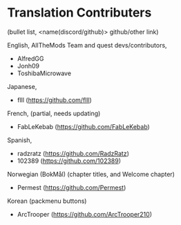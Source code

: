 # Translation Contributers
(bullet list, <name(discord/github)> github/other link)

English, AllTheMods Team and quest devs/contributors,
- AlfredGG
- Jonh09
- ToshibaMicrowave


Japanese,
- flll (https://github.com/flll)

French, (partial, needs updating)
- FabLeKebab (https://github.com/FabLeKebab)

Spanish,
- radzratz (https://github.com/RadzRatz)
- 102389 (https://github.com/102389)

Norwegian (BokMål) (chapter titles, and Welcome chapter)
- Permest (https://github.com/Permest)

Korean (packmenu buttons)
- ArcTrooper (https://github.com/ArcTrooper210)

